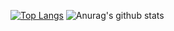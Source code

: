 [![Top Langs](https://github-readme-stats.vercel.app/api/top-langs/?username=7snDev&layout=compact&theme=dark&hide=c%23,html,cmake,css&langs_count=15)](https://github.com/anuraghazra/github-readme-stats)
![Anurag's github stats](https://github-readme-stats.vercel.app/api?username=7snDev&count_private=true&theme=dark&show_icons=true&include_all_commits=true&show_owner=true)
